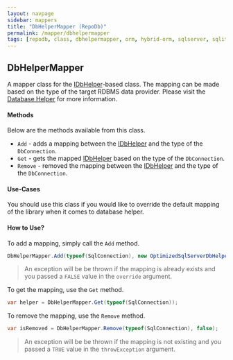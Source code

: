 ```yaml
---
layout: navpage
sidebar: mappers
title: "DbHelperMapper (RepoDb)"
permalink: /mapper/dbhelpermapper
tags: [repodb, class, dbhelpermapper, orm, hybrid-orm, sqlserver, sqlite, mysql, postgresql]
---
```


## DbHelperMapper

A mapper class for the [IDbHelper](/interface/idbhelper)-based class. The mapping can be made based on the type of the target RDBMS data provider. Please visit the [Database Helper](/extensibility/databasehelper) for more information.

#### Methods

Below are the methods available from this class.

- `Add` - adds a mapping between the [IDbHelper](/interface/idbhelper) and the type of the `DbConnection`.
- `Get` - gets the mapped [IDbHelper](/interface/idbhelper) based on the type of the `DbConnection`.
- `Remove` - removed the mapping between the [IDbHelper](/interface/idbhelper) and the type of the `DbConnection`.

#### Use-Cases

You should use this class if you would like to override the default mapping of the library when it comes to database helper.

#### How to Use?

To add a mapping, simply call the `Add` method.

```csharp
DbHelperMapper.Add(typeof(SqlConnection), new OptimizedSqlServerDbHelper(), true);
```

> An exception will be be thrown if the mapping is already exists and you passed a `FALSE` value in the `override` argument.

To get the mapping, use the `Get` method.

```csharp
var helper = DbHelperMapper.Get(typeof(SqlConnection));
```

To remove the mapping, use the `Remove` method.

```csharp
var isRemoved = DbHelperMapper.Remove(typeof(SqlConnection), false);
```

> An exception will be be thrown if the mapping is not existing and you passed a `TRUE` value in the `throwException` argument.

